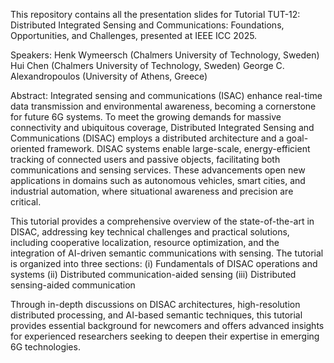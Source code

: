 This repository contains all the presentation slides for Tutorial TUT-12: Distributed Integrated Sensing and Communications: Foundations, Opportunities, and Challenges, presented at IEEE ICC 2025.

Speakers:
Henk Wymeersch (Chalmers University of Technology, Sweden)
Hui Chen (Chalmers University of Technology, Sweden)
George C. Alexandropoulos (University of Athens, Greece)

Abstract:
Integrated sensing and communications (ISAC) enhance real-time data transmission and environmental awareness, becoming a cornerstone for future 6G systems. To meet the growing demands for massive connectivity and ubiquitous coverage, Distributed Integrated Sensing and Communications (DISAC) employs a distributed architecture and a goal-oriented framework. DISAC systems enable large-scale, energy-efficient tracking of connected users and passive objects, facilitating both communications and sensing services. These advancements open new applications in domains such as autonomous vehicles, smart cities, and industrial automation, where situational awareness and precision are critical.

This tutorial provides a comprehensive overview of the state-of-the-art in DISAC, addressing key technical challenges and practical solutions, including cooperative localization, resource optimization, and the integration of AI-driven semantic communications with sensing. The tutorial is organized into three sections:
(i) Fundamentals of DISAC operations and systems
(ii) Distributed communication-aided sensing
(iii) Distributed sensing-aided communication

Through in-depth discussions on DISAC architectures, high-resolution distributed processing, and AI-based semantic techniques, this tutorial provides essential background for newcomers and offers advanced insights for experienced researchers seeking to deepen their expertise in emerging 6G technologies.
